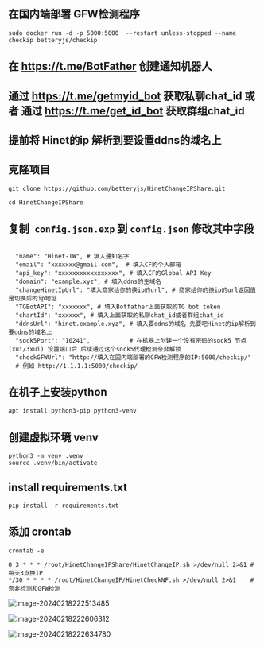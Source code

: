 ## 在国内端部署 GFW检测程序

```shell
sudo docker run -d -p 5000:5000  --restart unless-stopped --name checkip betteryjs/checkip

```

## 在 https://t.me/BotFather 创建通知机器人 
## 通过 https://t.me/getmyid_bot 获取私聊chat_id 或者 通过 https://t.me/get_id_bot 获取群组chat_id

## 提前将 Hinet的ip 解析到要设置ddns的域名上
## 克隆项目

```shell
git clone https://github.com/betteryjs/HinetChangeIPShare.git

cd HinetChangeIPShare
```

## 复制` config.json.exp` 到 `config.json` 修改其中字段

```shell

  "name": "Hinet-TW", # 填入通知名字
  "email": "xxxxxxx@gmail.com",  # 填入CF的个人邮箱
  "api_key": "xxxxxxxxxxxxxxxxx", # 填入CF的Global API Key	
  "domain": "example.xyz", # 填入ddns的主域名
  "changeHinetIpUrl": "填入商家给你的换ip的url", # 商家给你的换ip的url返回值是切换后的ip地址
  "TGBotAPI": "xxxxxxx", # 填入Botfather上面获取的TG bot token
  "chartId": "xxxxxx", # 填入上面获取的私聊chat_id或者群组chat_id
  "ddnsUrl": "hinet.example.xyz", # 填入要ddns的域名 先要吧Hinet的ip解析到要ddns的域名上
  "sock5Port": "10241",           # 在机器上创建一个没有密码的sock5 节点 (xui/3xui) 设置端口后 后续通过这个sock5代理检测奈非解锁
  "checkGFWUrl": "http://填入在国内端部署的GFW检测程序的IP:5000/checkip/"
  # 例如 http://1.1.1.1:5000/checkip/
```


## 在机子上安装python

```
apt install python3-pip python3-venv
```

## 创建虚拟环境 venv
```
python3 -m venv .venv
source .venv/bin/activate
```

## install requirements.txt

```
pip install -r requirements.txt
```


## 添加 crontab
```
crontab -e 

0 3 * * * /root/HinetChangeIPShare/HinetChangeIP.sh >/dev/null 2>&1 # 每天3点换IP
*/30 * * * * /root/HinetChangeIP/HinetCheckNF.sh >/dev/null 2>&1    # 奈非检测和GFW检测
```



![image-20240218222513485](https://oss.660114.xyz/blog-images/202402182225549.png)

![image-20240218222606312](https://oss.660114.xyz/blog-images/202402182226340.png)

![image-20240218222634780](https://oss.660114.xyz/blog-images/202402182226806.png)

